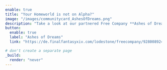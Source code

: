 ```yaml
---
enable: true
title: "Your Homeworld is not on Alpha?"
image: "/images/communitycard_AshesOfDreams.png"
description: "Take a look at our partnered Free Company **Ashes of Dreams** on **Raiden**!"
button:
  enable: true
  label: "Ashes of Dreams"
  link: "https://de.finalfantasyxiv.com/lodestone/freecompany/9280089244661973681/"

# don't create a separate page
_build:
  render: "never"
---
```

